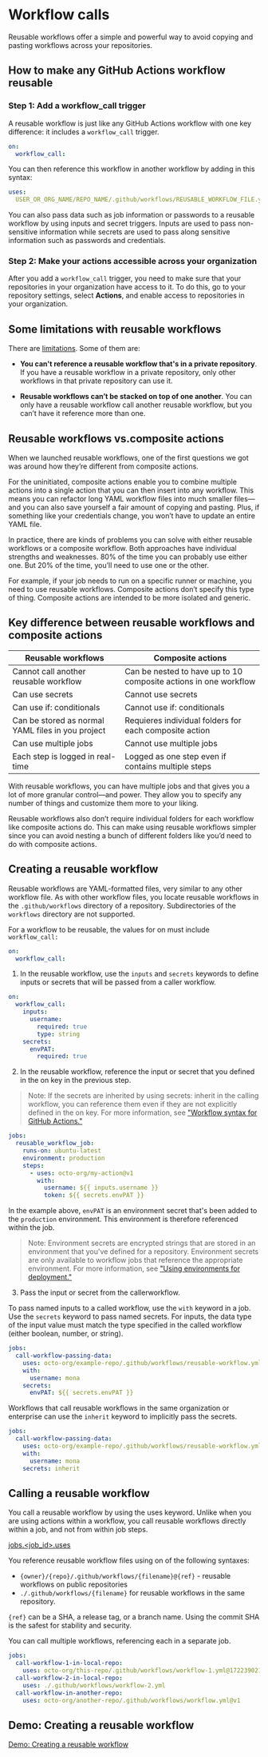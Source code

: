 # Workflow calls

Reusable workflows offer a simple and powerful way to avoid copying and pasting workflows across your repositories.

## How to make any GitHub Actions workflow reusable

### Step 1: Add a workflow_call trigger

A reusable workflow is just like any GitHub Actions workflow with one key difference: it includes a `workflow_call` trigger.

```yaml
on:
  workflow_call:
```

You can then reference this workflow in another workflow by adding in this syntax:

```yaml
uses:
  USER_OR_ORG_NAME/REPO_NAME/.github/workflows/REUSABLE_WORKFLOW_FILE.yml@TAG_OR_BRANCH
```

You can also pass data such as job information or passwords to a reusable workflow by using inputs and secret triggers. Inputs are used to pass non-sensitive information while secrets are used to pass along sensitive information such as passwords and credentials.

### Step 2: Make your actions accessible across your organization

After you add a `workflow_call` trigger, you need to make sure that your repositories in your organization have access to it. To do this, go to your repository settings, select **Actions**, and enable access to repositories in your organization.

## Some limitations with reusable workflows

There are [limitations](https://docs.github.com/en/actions/using-workflows/reusing-workflows#limitations). Some of them are:

* **You can't reference a reusable workflow that's in a private repository**. If you have a reusable workflow in a private repository, only other workflows in that private repository can use it.

* **Reusable workflows can’t be stacked on top of one another**. You can only have a reusable workflow call another reusable workflow, but you can’t have it reference more than one.

## Reusable workflows vs.composite actions

When we launched reusable workflows, one of the first questions we got was around how they’re different from composite actions.

For the uninitiated, composite actions enable you to combine multiple actions into a single action that you can then insert into any workflow. This means you can refactor long YAML workflow files into much smaller files—and you can also save yourself a fair amount of copying and pasting. Plus, if something like your credentials change, you won’t have to update an entire YAML file.

In practice, there are kinds of problems you can solve with either reusable workflows or a composite workflow. Both approaches have individual strengths and weaknesses. 80% of the time you can probably use either one. But 20% of the time, you’ll need to use one or the other.

For example, if your job needs to run on a specific runner or machine, you need to use reusable workflows. Composite actions don’t specify this type of thing. Composite actions are intended to be more isolated and generic.

## Key difference between reusable workflows and composite actions

| Reusable workflows                                | Composite actions                                                |
|---------------------------------------------------|------------------------------------------------------------------|
| Cannot call another reusable workflow             | Can be nested to have up to 10 composite actions in one workflow |
| Can use secrets                                   | Cannot use secrets                                               |
| Can use if: conditionals                          | Cannot use if: conditionals                                      |
| Can be stored as normal YAML files in you project | Requieres individual folders for each composite action           |
| Can use multiple jobs                             | Cannot use multiple jobs                                         |
| Each step is logged in real-time                  | Logged as one step even if contains multiple steps               |

With reusable workflows, you can have multiple jobs and that gives you a lot of more granular control—and power. They allow you to specify any number of things and customize them more to your liking.

Reusable workflows also don’t require individual folders for each workflow like composite actions do. This can make using reusable workflows simpler since you can avoid nesting a bunch of different folders like you’d need to do with composite actions.

## Creating a reusable workflow

Reusable workflows are YAML-formatted files, very similar to any other workflow file. As with other workflow files, you locate reusable workflows in the `.github/workflows` directory of a repository. Subdirectories of the `workflows` directory are not supported.

For a workflow to be reusable, the values for on must include `workflow_call:`

```yaml
on:
  workflow_call:
```

1. In the reusable workflow, use the `inputs` and `secrets` keywords to define inputs or secrets that will be passed from a caller workflow.

```yml
on:
  workflow_call:
    inputs:
      username:
        required: true
        type: string
    secrets:
      envPAT:
        required: true
```


2. In the reusable workflow, reference the input or secret that you defined in the on key in the previous step.

> Note: If the secrets are inherited by using secrets: inherit in the calling workflow, you can reference them even if they are not explicitly defined in the on key. For more information, see ["Workflow syntax for GitHub Actions."](https://docs.github.com/en/actions/using-workflows/workflow-syntax-for-github-actions#jobsjob_idsecretsinherit)


```yaml
jobs:
  reusable_workflow_job:
    runs-on: ubuntu-latest
    environment: production
    steps:
      - uses: octo-org/my-action@v1
        with:
          username: ${{ inputs.username }}
          token: ${{ secrets.envPAT }}
```

In the example above, `envPAT` is an environment secret that's been added to the `production` environment. This environment is therefore referenced within the job.

> Note: Environment secrets are encrypted strings that are stored in an environment that you've defined for a repository. Environment secrets are only available to workflow jobs that reference the appropriate environment. For more information, see ["Using environments for deployment."](https://docs.github.com/en/actions/deployment/targeting-different-environments/using-environments-for-deployment#environment-secrets)

3. Pass the input or secret from the callerworkflow.

To pass named inputs to a called workflow, use the `with` keyword in a job. Use the `secrets` keyword to pass named secrets. For inputs, the data type of the input value must match the type specified in the called workflow (either boolean, number, or string).

```yaml
jobs:
  call-workflow-passing-data:
    uses: octo-org/example-repo/.github/workflows/reusable-workflow.yml@main
    with:
      username: mona
    secrets:
      envPAT: ${{ secrets.envPAT }}
```

Workflows that call reusable workflows in the same organization or enterprise can use the `inherit` keyword to implicitly pass the secrets.

```yaml
jobs:
  call-workflow-passing-data:
    uses: octo-org/example-repo/.github/workflows/reusable-workflow.yml@main
    with:
      username: mona
    secrets: inherit
```

## Calling a reusable workflow

You call a reusable workflow by using the uses keyword. Unlike when you are using actions within a workflow, you call reusable workflows directly within a job, and not from within job steps.

[jobs.<job_id>.uses](https://docs.github.com/en/actions/using-workflows/workflow-syntax-for-github-actions#jobsjob_iduses)

You reference reusable workflow files using on of the following syntaxes:

* `{owner}/{repo}/.github/workflows/{filename}@{ref}` - reusable workflows on public repositories
* `./.github/workflows/{filename}` for reusable workflows in the same repository.

`{ref}` can be a SHA, a release tag, or a branch name. Using the commit SHA is the safest for stability and security. 

You can call multiple workflows, referencing each in a separate job.

```yaml
jobs:
  call-workflow-1-in-local-repo:
    uses: octo-org/this-repo/.github/workflows/workflow-1.yml@172239021f7ba04fe7327647b213799853a9eb89
  call-workflow-2-in-local-repo:
    uses: ./.github/workflows/workflow-2.yml
  call-workflow-in-another-repo:
    uses: octo-org/another-repo/.github/workflows/workflow.yml@v1
```

## Demo: Creating a reusable workflow

[Demo: Creating a reusable workflow](01-creating-reusable-workflow/readme.md)

